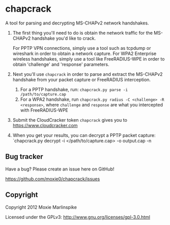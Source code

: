 chapcrack
=================

A tool for parsing and decrypting MS-CHAPv2 network handshakes.

1. 	The first thing you'll need to do is obtain the network traffic 
	for the MS-CHAPv2 handshake you'd like to crack.  

	For PPTP VPN connections, simply use a tool such as tcpdump or 
	wireshark in order to obtain a network capture. 
	For WPA2 Enterprise wireless handshakes, simply use a tool like 
	FreeRADIUS-WPE in order to obtain 'challenge' and 'response' 
	parameters.

2. 	Next you'll use `chapcrack` in order to parse and extract the 
	MS-CHAPv2 handshake from your packet capture or FreeRADIUS 
	interception.

	1.	For a PPTP handshake, run: `chapcrack.py parse -i /path/to/capture.cap`
	2.	For a WPA2 handshake, run `chapcrack.py radius -C <challenge> -R <response>`, where `challenge` and `response` are what you intercepted with
		FreeRADIUS-WPE

3.	Submit the CloudCracker token `chapcrack` gives you to 
	https://www.cloudcracker.com

4.	When you get your results, you can decrypt a PPTP packet capture:
	`chapcrack.py decrypt -i </path/to/capture.cap> -o output.cap -n <result>

Bug tracker
-----------

Have a bug? Please create an issue here on GitHub!

https://github.com/moxie0/chapcrack/issues

Copyright
---------

Copyright 2012 Moxie Marlinspike

Licensed under the GPLv3: http://www.gnu.org/licenses/gpl-3.0.html
